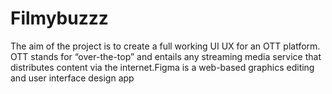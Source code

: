 # Filmybuzzz
The aim of the project is to create a full working UI UX for an OTT platform. OTT stands for “over-the-top” and entails any streaming media service that distributes content via the internet.Figma is a web-based graphics editing and user interface design app
